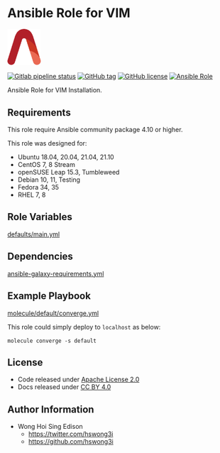 # Ansible Role for VIM

<img src="/alvistack.svg" width="75" alt="AlviStack">

[![Gitlab pipeline status](https://img.shields.io/gitlab/pipeline/alvistack/ansible-role-vim/master)](https://gitlab.com/alvistack/ansible-role-vim/-/pipelines)
[![GitHub tag](https://img.shields.io/github/tag/alvistack/ansible-role-vim.svg)](https://github.com/alvistack/ansible-role-vim/tags)
[![GitHub license](https://img.shields.io/github/license/alvistack/ansible-role-vim.svg)](https://github.com/alvistack/ansible-role-vim/blob/master/LICENSE)
[![Ansible Role](https://img.shields.io/badge/galaxy-alvistack.vim-blue.svg)](https://galaxy.ansible.com/alvistack/vim)

Ansible Role for VIM Installation.

## Requirements

This role require Ansible community package 4.10 or higher.

This role was designed for:

  - Ubuntu 18.04, 20.04, 21.04, 21.10
  - CentOS 7, 8 Stream
  - openSUSE Leap 15.3, Tumbleweed
  - Debian 10, 11, Testing
  - Fedora 34, 35
  - RHEL 7, 8

## Role Variables

[defaults/main.yml](defaults/main.yml)

## Dependencies

[ansible-galaxy-requirements.yml](ansible-galaxy-requirements.yml)

## Example Playbook

[molecule/default/converge.yml](molecule/default/converge.yml)

This role could simply deploy to `localhost` as below:

    molecule converge -s default

## License

  - Code released under [Apache License 2.0](LICENSE)
  - Docs released under [CC BY 4.0](http://creativecommons.org/licenses/by/4.0/)

## Author Information

  - Wong Hoi Sing Edison
      - <https://twitter.com/hswong3i>
      - <https://github.com/hswong3i>
